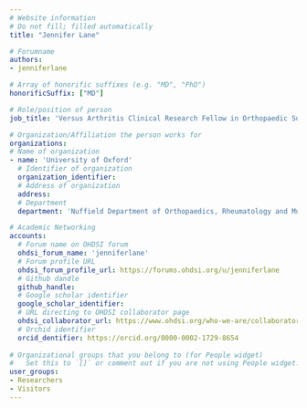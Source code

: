 ```yaml
---
# Website information
# Do not fill; filled automatically
title: "Jennifer Lane"

# Forumname 
authors:
- jenniferlane

# Array of honorific suffixes (e.g. "MD", "PhD")
honorificSuffix: ["MD"]

# Role/position of person
job_title: 'Versus Arthritis Clinical Research Fellow in Orthopaedic Surgery'

# Organization/Affiliation the person works for
organizations:
# Name of organization
- name: 'University of Oxford'
  # Identifier of organization
  organization_identifier: 
  # Address of organization
  address: 
  # Department
  department: 'Nuffield Department of Orthopaedics, Rheumatology and Musculoskeletal Sciences'

# Academic Networking
accounts:
  # Forum name on OHDSI forum
  ohdsi_forum_name: 'jenniferlane'
  # Forum profile URL
  ohdsi_forum_profile_url: https://forums.ohdsi.org/u/jenniferlane
  # Github dandle
  github_handle:
  # Google scholar identifier
  google_scholar_identifier: 
  # URL directing to OHDSI collaborator page
  ohdsi_collaborator_url: https://www.ohdsi.org/who-we-are/collaborators/jennifer-lane/
  # Orchid identifier
  orcid_dentifier: https://orcid.org/0000-0002-1729-8654
  
# Organizational groups that you belong to (for People widget)
#   Set this to `[]` or comment out if you are not using People widget.
user_groups:
- Researchers
- Visitors
---
```

